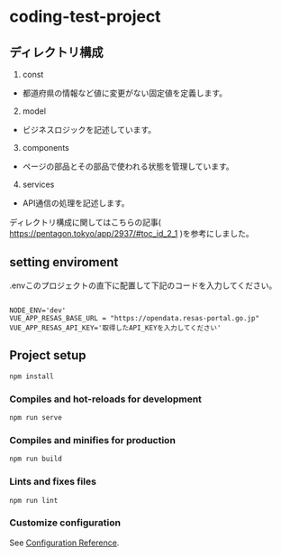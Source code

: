 # coding-test-project

## ディレクトリ構成
1. const
 - 都道府県の情報など値に変更がない固定値を定義します。

2. model
- ビジネスロジックを記述しています。

3. components
- ページの部品とその部品で使われる状態を管理しています。

4. services
- API通信の処理を記述します。

ディレクトリ構成に関してはこちらの記事( https://pentagon.tokyo/app/2937/#toc_id_2_1 )を参考にしました。

## setting enviroment
.envこのプロジェクトの直下に配置して下記のコードを入力してください。

```.env

NODE_ENV='dev'
VUE_APP_RESAS_BASE_URL = "https://opendata.resas-portal.go.jp"
VUE_APP_RESAS_API_KEY='取得したAPI_KEYを入力してください'

```

## Project setup
```
npm install
```

### Compiles and hot-reloads for development
```
npm run serve
```

### Compiles and minifies for production
```
npm run build
```

### Lints and fixes files
```
npm run lint
```

### Customize configuration
See [Configuration Reference](https://cli.vuejs.org/config/).
